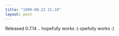 ```yaml
---
title: "1999-08-22 21:10"
layout: post
---
```

Released 0.7.14 .. hopefully works :) opefully works :)

